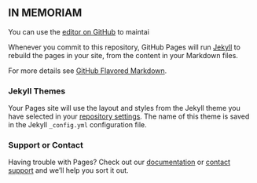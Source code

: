 ## IN MEMORIAM

You can use the [editor on GitHub](https://github.com/dedal-e/in-memoriam/edit/gh-pages/index.md) to maintai


Whenever you commit to this repository, GitHub Pages will run [Jekyll](https://jekyllrb.com/) to rebuild the pages in your site, from the content in your Markdown files.





For more details see [GitHub Flavored Markdown](https://guides.github.com/features/mastering-markdown/).

### Jekyll Themes

Your Pages site will use the layout and styles from the Jekyll theme you have selected in your [repository settings](https://github.com/dedal-e/in-memoriam/settings/pages). The name of this theme is saved in the Jekyll `_config.yml` configuration file.

### Support or Contact

Having trouble with Pages? Check out our [documentation](https://docs.github.com/categories/github-pages-basics/) or [contact support](https://support.github.com/contact) and we’ll help you sort it out.
